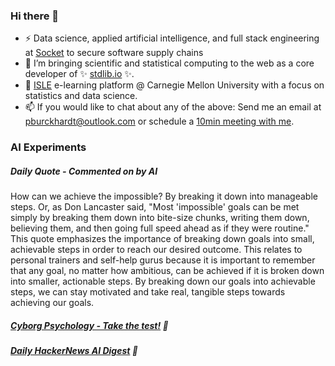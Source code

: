 ### Hi there 👋

-   ⚡ Data science, applied artificial intelligence, and full stack engineering at [Socket](https://socket.dev) to secure software supply chains
-   🔭 I’m bringing scientific and statistical computing to the web as a core developer of ✨ [stdlib.io](https://stdlib.io) ✨.
-   📖 [ISLE](https://stat.cmu.edu/isle) e-learning platform @ Carnegie Mellon University with a focus on statistics and data science.
-   📫 If you would like to chat about any of the above: Send me an email at [pburckhardt@outlook.com](mailto:pburckhardt@outlook.com) or schedule a [10min meeting with me](https://cal.com/philipp-burckhardt/10min).

### AI Experiments

##### Daily Quote - Commented on by AI

<!-- <quote> -->

How can we achieve the impossible? By breaking it down into manageable steps. Or, as Don Lancaster said, "Most 'impossible' goals can be met simply by breaking them down into bite-size chunks, writing them down, believing them, and then going full speed ahead as if they were routine." This quote emphasizes the importance of breaking down goals into small, achievable steps in order to reach our desired outcome. This relates to personal trainers and self-help gurus because it is important to remember that any goal, no matter how ambitious, can be achieved if it is broken down into smaller, actionable steps. By breaking down our goals into achievable steps, we can stay motivated and take real, tangible steps towards achieving our goals.

<!-- </quote> -->

##### [Cyborg Psychology - Take the test!](http://cyborg-psychology.com/) 🚀 
##### [Daily HackerNews AI Digest](https://ai-digest.vercel.app/) :brain:
